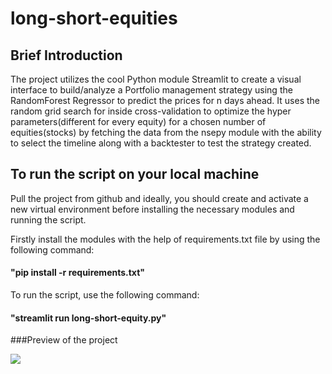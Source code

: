 # long-short-equities

## Brief Introduction
The project utilizes the cool Python module Streamlit to create a visual interface to build/analyze a Portfolio management strategy using the RandomForest Regressor to predict the prices for n days ahead. It uses the random grid search for inside cross-validation to optimize the hyper parameters(different for every equity) for a chosen number of equities(stocks) by fetching the data from the nsepy module with the ability to select the timeline along with a backtester to test the strategy created.

## To run the script on your local machine
Pull the project from github and ideally, you should create and activate a new virtual environment before installing the necessary modules and running the script.

Firstly install the modules with the help of requirements.txt file by using the following command:
#### "pip install -r requirements.txt"
To run the script, use the following command:
#### "streamlit run long-short-equity.py"


###Preview of the project

![](gif_lse.gif)
